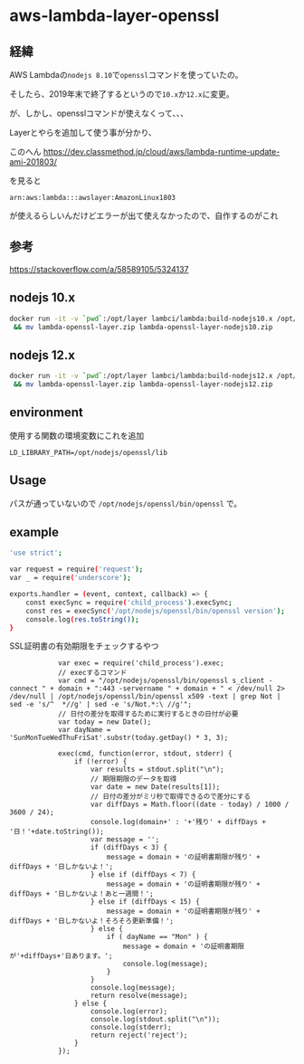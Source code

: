# aws-lambda-layer-openssl

## 経緯

AWS Lambdaの`nodejs 8.10`で`openssl`コマンドを使っていたの。

そしたら、2019年末で終了するというので`10.x`か`12.x`に変更。

が、しかし、opensslコマンドが使えなくって、、、

Layerとやらを追加して使う事が分かり、

このへん <https://dev.classmethod.jp/cloud/aws/lambda-runtime-update-ami-201803/>

を見ると

```note
arn:aws:lambda:::awslayer:AmazonLinux1803
```

が使えるらしいんだけどエラーが出て使えなかったので、自作するのがこれ

## 参考

<https://stackoverflow.com/a/58589105/5324137>

## nodejs 10.x

```sh
docker run -it -v `pwd`:/opt/layer lambci/lambda:build-nodejs10.x /opt/layer/create-openssl-zip.sh \
 && mv lambda-openssl-layer.zip lambda-openssl-layer-nodejs10.zip
```

## nodejs 12.x

```sh
docker run -it -v `pwd`:/opt/layer lambci/lambda:build-nodejs12.x /opt/layer/create-openssl-zip.sh \
 && mv lambda-openssl-layer.zip lambda-openssl-layer-nodejs12.zip
```

## environment

使用する関数の環境変数にこれを追加

```note
LD_LIBRARY_PATH=/opt/nodejs/openssl/lib
```

## Usage

パスが通っていないので `/opt/nodejs/openssl/bin/openssl` で。

## example

```sh
'use strict';

var request = require('request');
var _ = require('underscore');

exports.handler = (event, context, callback) => {
    const execSync = require('child_process').execSync;
    const res = execSync('/opt/nodejs/openssl/bin/openssl version');
    console.log(res.toString());
}
```

SSL証明書の有効期限をチェックするやつ

```nodejs
            var exec = require('child_process').exec;
            // execするコマンド
            var cmd = "/opt/nodejs/openssl/bin/openssl s_client -connect " + domain + ":443 -servername " + domain + " < /dev/null 2> /dev/null | /opt/nodejs/openssl/bin/openssl x509 -text | grep Not | sed -e 's/^  *//g' | sed -e 's/Not.*:\ //g'";
            // 日付の差分を取得するために実行するときの日付が必要
            var today = new Date();
            var dayName = 'SunMonTueWedThuFriSat'.substr(today.getDay() * 3, 3);

            exec(cmd, function(error, stdout, stderr) {
                if (!error) {
                    var results = stdout.split("\n");
                    // 期限期限のデータを取得
                    var date = new Date(results[1]);
                    // 日付の差分がミリ秒で取得できるので差分にする
                    var diffDays = Math.floor((date - today) / 1000 / 3600 / 24);
                    console.log(domain+' : '+'残り' + diffDays + '日！'+date.toString());
                    var message = '';
                    if (diffDays < 3) {
                        message = domain + 'の証明書期限が残り' + diffDays + '日しかないよ！';
                    } else if (diffDays < 7) {
                        message = domain + 'の証明書期限が残り' + diffDays + '日しかないよ！あと一週間！';
                    } else if (diffDays < 15) {
                        message = domain + 'の証明書期限が残り' + diffDays + '日しかないよ！そろそろ更新準備！';
                    } else {
                        if ( dayName == "Mon" ) {
                            message = domain + 'の証明書期限が'+diffDays+'日あります。';
                            console.log(message);
                        }
                    }
                    console.log(message);
                    return resolve(message);
                } else {
                    console.log(error);
                    console.log(stdout.split("\n"));
                    console.log(stderr);
                    return reject('reject');
                }
            });
```
